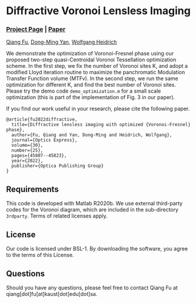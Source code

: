 # Diffractive Voronoi Lensless Imaging

### [Project Page](https://vccimaging.org/Publications/Fu2022Diffractive/) | [Paper](https://doi.org/10.1364/OE.475004)

[Qiang Fu](https://fuqiangx.github.io/), [Dong-Ming Yan](https://sites.google.com/site/yandongming/dong-ming-yans-homepage), [Wolfgang Heidrich](https://vccimaging.org/People/heidriw/)

We demonstrate the optimization of Voronoi-Fresnel phase using our proposed two-step quasi-Centroidal Voronoi Tessellation optimization scheme. In the first step, we fix the number of Voronoi sites K, and adopt a modified Lloyd iteration routine to maximize the panchromatic Modulation Transfer Function volume (MTFv). In the second step, we run the same optimization for different K, and find the best number of Voronoi sites. Please try the demo code ```demo_optimization.m``` for a small scale optimization (this is part of the implementation of Fig. 3 in our paper).

If you find our work useful in your research, please cite the following paper.

```
@article{fu2022diffractive,
  title={Diffractive lensless imaging with optimized {Voronoi-Fresnel} phase},
  author={Fu, Qiang and Yan, Dong-Ming and Heidrich, Wolfgang},
  journal={Optics Express},
  volume={30},
  number={25},
  pages={45807--45823},
  year={2022},
  publisher={Optica Publishing Group}
}
```

## Requirements
This code is developed with Matlab R2020b. We use external third-party codes for the Voronoi diagram, which are included in the sub-directory ```3rdparty```. Terms of related licenses apply.

## License
Our code is licensed under BSL-1. By downloading the software, you agree to the terms of this License. 

## Questions
Should you have any questions, please feel free to contact Qiang Fu at qiang[dot]fu[at]kaust[dot]edu[dot]sa.
